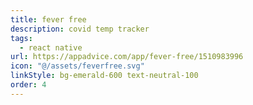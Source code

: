 ```yaml
---
title: fever free 
description: covid temp tracker
tags:
  - react native
url: https://appadvice.com/app/fever-free/1510983996
icon: "@/assets/feverfree.svg"
linkStyle: bg-emerald-600 text-neutral-100
order: 4
---
```


